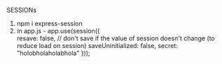 SESSIONs
1)    npm i express-session
2)    in app.js 
    -   app.use(session({            
            resave: false,                                  // don't save if the value of session doesn't change (to reduce load on session)
            saveUninitialized: false,
            secret: "holobholaholabhola"
        }));

